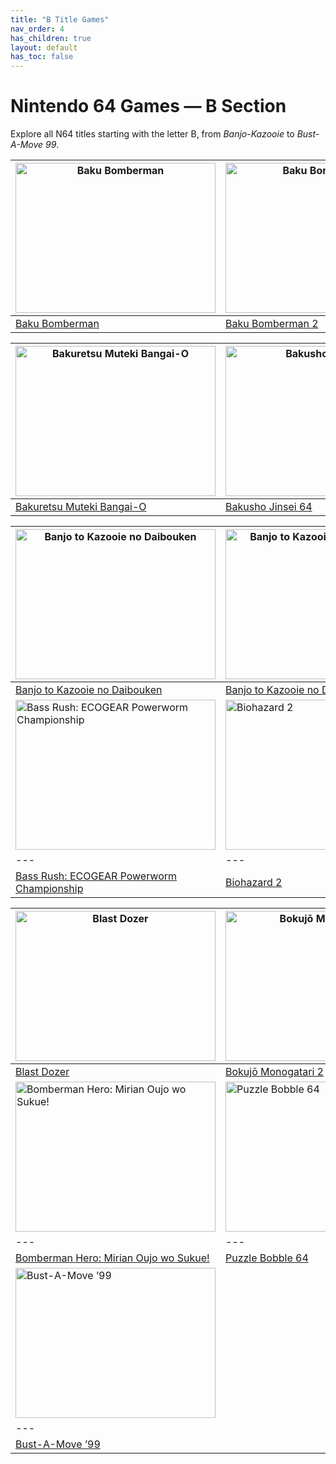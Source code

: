 ```yaml
---
title: "B Title Games"
nav_order: 4
has_children: true
layout: default
has_toc: false
---
```


# Nintendo 64 Games — B Section

Explore all N64 titles starting with the letter B, from *Banjo-Kazooie* to *Bust-A-Move 99*.

| <a href="b/baku-bomberman"><img src="https://raw.githubusercontent.com/TheGent/n64gamespedia/refs/heads/main/media/jp/baku-bomberman.png" width="320" height="240" alt="Baku Bomberman"/></a> | <a href="b/baku-bomberman-2"><img src="https://raw.githubusercontent.com/TheGent/n64gamespedia/refs/heads/main/media/jp/baku-bomberman-2.png" width="320" height="240" alt="Baku Bomberman 2"/></a> |
|---|---|
| [Baku Bomberman](b/baku-bomberman) | [Baku Bomberman 2](b/baku-bomberman-2) |

| <a href="b/bakuretsu-muteki-bangai-o"><img src="https://raw.githubusercontent.com/TheGent/n64gamespedia/refs/heads/main/media/jp/bakuretsu-muteki-bangai-o.png" width="320" height="240" alt="Bakuretsu Muteki Bangai-O"/></a> | <a href="b/bakusho-jinsei-64"><img src="https://raw.githubusercontent.com/TheGent/n64gamespedia/refs/heads/main/media/jp/bakusho-jinsei-64.png" width="320" height="240" alt="Bakusho Jinsei 64"/></a> |
|---|---|
| [Bakuretsu Muteki Bangai-O](b/bakuretsu-muteki-bangai-o) | [Bakusho Jinsei 64](b/bakusho-jinsei-64) |

| <a href="b/banjo-to-kazooie-no-daiboken"><img src="https://raw.githubusercontent.com/TheGent/n64gamespedia/refs/heads/main/media/jp/banjo-to-kazooie-no-daiboken.png" width="320" height="240" alt="Banjo to Kazooie no Daibouken"/></a> | <a href="b/banjo-to-kazooie-no-daiboken-2"><img src="https://raw.githubusercontent.com/TheGent/n64gamespedia/refs/heads/main/media/jp/banjo-to-kazooie-no-daiboken-2.png" width="320" height="240" alt="Banjo to Kazooie no Daibouken 2"/></a> |
|---|---|
| [Banjo to Kazooie no Daibouken](b/banjo-to-kazooie-no-daiboken) | [Banjo to Kazooie no Daibouken 2](b/banjo-to-kazooie-no-daiboken-2) |
| <a href="b/bass-rush-ecogear-powerworm-championship"><img src="https://raw.githubusercontent.com/TheGent/n64gamespedia/refs/heads/main/media/jp/bass-rush-ecogear-powerworm-championship.png" width="320" height="240" alt="Bass Rush: ECOGEAR Powerworm Championship"/></a> | <a href="b/biohazard-2"><img src="https://raw.githubusercontent.com/TheGent/n64gamespedia/refs/heads/main/media/jp/biohazard-2.jpg" width="320" height="240" alt="Biohazard 2"/></a> |
|---|---|
| [Bass Rush: ECOGEAR Powerworm Championship](b/bass-rush-ecogear-powerworm-championship) | [Biohazard 2](b/biohazard-2) |

| <a href="b/blast-dozer"><img src="https://raw.githubusercontent.com/TheGent/n64gamespedia/refs/heads/main/media/jp/blast-dozer.png" width="320" height="240" alt="Blast Dozer"/></a> | <a href="b/bokujo-monogatari-2"><img src="https://raw.githubusercontent.com/TheGent/n64gamespedia/refs/heads/main/media/jp/bokujo-monogatari-2.png" width="320" height="240" alt="Bokujō Monogatari 2"/></a> |
|---|---|
| [Blast Dozer](b/blast-dozer) | [Bokujō Monogatari 2](b/bokujo-monogatari-2) |
| <a href="b/bomberman-hero-mirian-oujo-wo-sukue"><img src="https://raw.githubusercontent.com/TheGent/n64gamespedia/refs/heads/main/media/jp/bomberman-hero-mirian-oujo-wo-sukue.png" width="320" height="240" alt="Bomberman Hero: Mirian Oujo wo Sukue!"/></a> | <a href="b/puzzle-bobble-64"><img src="https://raw.githubusercontent.com/TheGent/n64gamespedia/refs/heads/main/media/jp/puzzle-bobble-64.png" width="320" height="240" alt="Puzzle Bobble 64"/></a> |
|---|---|
| [Bomberman Hero: Mirian Oujo wo Sukue!](b/bomberman-hero-mirian-oujo-wo-sukue) | [Puzzle Bobble 64](b/puzzle-bobble-64) |
| <a href="b/bust-a-move-99"><img src="https://raw.githubusercontent.com/TheGent/n64gamespedia/refs/heads/main/media/eur/bust-a-move-99.png" width="320" height="240" alt="Bust-A-Move ’99"/></a> |
|---|
| [Bust-A-Move ’99](b/bust-a-move-99) |
